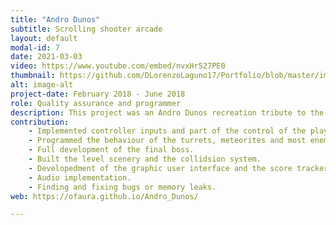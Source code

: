 ```yaml
---
title: "Andro Dunos"
subtitle: Scrolling shooter arcade
layout: default
modal-id: 7
date: 2021-03-03
video: https://www.youtube.com/embed/nvxHr527PE0
thumbnail: https://github.com/DLorenzoLaguno17/Portfolio/blob/master/img/portfolio/AndroDunos.gif?raw=true
alt: image-alt
project-date: February 2018 - June 2018
role: Quality assurance and programmer
description: This project was an Andro Dunos recreation tribute to the original side-scrolling shoot'em up game, purely developed in C++ with SDL by five students on first year. With the possibilities of both playing it as a single player or cooperative game, the players take the control of a spaceship that faces different threats and a final boss that has to overcome in order to achieve the victory. In this tribute we did not reproduce the whole game, but just one of its levels, for which we used existing assets that we took from the original product. Consequently, our work consisted of coding and doing the required QA. 
contribution: 
    - Implemented controller inputs and part of the control of the players.
    - Programmed the behaviour of the turrets, meteorites and most enemy spaceships.
    - Full development of the final boss.
    - Built the level scenery and the collidsion system.
    - Developedment of the graphic user interface and the score tracker.
    - Audio implementation.
    - Finding and fixing bugs or memory leaks.
web: https://ofaura.github.io/Andro_Dunos/

---
```

